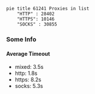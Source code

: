 
```mermaid
pie title 61241 Proxies in list
    "HTTP" : 28402
    "HTTPS": 10146
    "SOCKS" : 30855
```

### Some Info
#### Average Timeout

- mixed: 3.5s
- http: 1.8s
- https: 8.2s
- socks: 5.3s